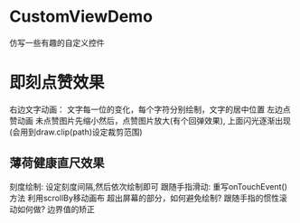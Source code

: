 # CustomViewDemo
仿写一些有趣的自定义控件
# 即刻点赞效果
右边文字动画：
文字每一位的变化，每个字符分别绘制，文字的居中位置
左边点赞动画
未点赞图片先缩小然后，点赞图片放大(有个回弹效果),
上面闪光逐渐出现(会用到draw.clip(path)设定裁剪范围)
## 薄荷健康直尺效果
刻度绘制:
  设定刻度间隔,然后依次绘制即可
跟随手指滑动:
  重写onTouchEvent()方法
  利用scrollBy移动画布
超出屏幕的部分，如何避免绘制?
跟随手指的惯性滚动如何做?
边界值的矫正




